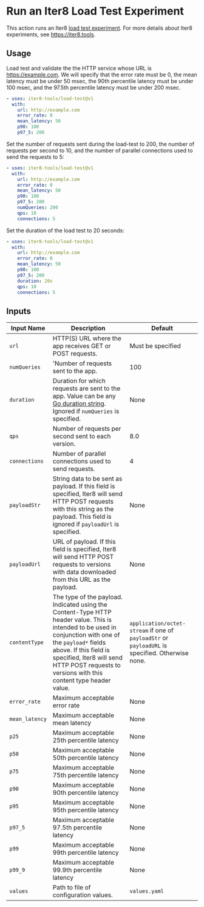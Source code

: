 # Run an Iter8 Load Test Experiment

This action runs an Iter8 [load test experiment](https://iter8.tools/0.8/tutorials/load-test/overview/). For more details about Iter8 experiments, see <https://iter8.tools>.

## Usage

Load test and validate the the HTTP service whose URL is <https://example.com>. We will specify that the error rate must be 0, the mean latency must be under 50 msec, the 90th percentile latency must be under 100 msec, and the 97.5th percentile latency must be under 200 msec.

``` yaml
- uses: iter8-tools/load-test@v1
  with:
    url: http://example.com
    error_rate: 0
    mean_latency: 50
    p90: 100
    p97_5: 200
```

Set the number of requests sent during the load-test to 200, the number of requests per second to 10, and the number of parallel connections used to send the requests to 5:

``` yaml
- uses: iter8-tools/load-test@v1
  with:
    url: http://example.com
    error_rate: 0
    mean_latency: 50
    p90: 100
    p97_5: 200
    numQueries: 200
    qps: 10
    connections: 5
```

Set the duration of the load test to 20 seconds:

``` yaml
- uses: iter8-tools/load-test@v1
  with:
    url: http://example.com
    error_rate: 0
    mean_latency: 50
    p90: 100
    p97_5: 200
    duration: 20s
    qps: 10
    connections: 5
```

## Inputs

| Input Name | Description | Default |
| ---------- | ----------- | ------- |
| `url` | HTTP(S) URL where the app receives GET or POST requests. | Must be specified |
| `numQueries` | 'Number of requests sent to the app. | 100 |
| `duration` | Duration for which requests are sent to the app. Value can be any [Go duration string](https://pkg.go.dev/maze.io/x/duration#ParseDuration). Ignored if `numQueries` is specified. | None |
| `qps` | Number of requests per second sent to each version. | 8.0 |
| `connections` | Number of parallel connections used to send requests. | 4 |
| `payloadStr` | String data to be sent as payload. If this field is specified, Iter8 will send HTTP POST requests with this string as the payload. This field is ignored if `payloadUrl` is specified. | None |
| `payloadUrl` | URL of payload. If this field is specified, Iter8 will send HTTP POST requests to versions with data downloaded from this URL as the payload. | None |
| `contentType` | The type of the payload. Indicated using the Content-Type HTTP header value. This is intended to be used in conjunction with one of the `payload*` fields above. If this field is specified, Iter8 will send HTTP POST requests to versions with this content type header value. | `application/octet-stream` if one of `payloadStr` or `payloadURL` is specified. Otherwise none. |
| `error_rate` | Maximum acceptable error rate | None |
| `mean_latency` | Maximum acceptable mean latency | None |
| `p25` | Maximum acceptable 25th percentile latency | None |
| `p50` | Maximum acceptable 50th percentile latency | None |
| `p75` | Maximum acceptable 75th percentile latency | None |
| `p90` | Maximum acceptable 90th percentile latency | None |
| `p95` | Maximum acceptable 95th percentile latency | None |
| `p97_5` | Maximum acceptable 97.5th percentile latency | None |
| `p99` | Maximum acceptable 99th percentile latency | None |
| `p99_9` | Maximum acceptable 99.9th percentile latency | None |
| `values` | Path to file of configuration values. | `values.yaml` |
